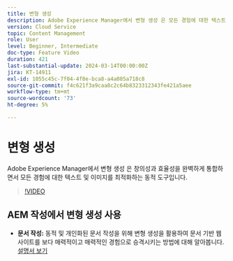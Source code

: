 ```yaml
---
title: 변형 생성
description: Adobe Experience Manager에서 변형 생성 은 모든 경험에 대한 텍스트 및 이미지를 최적화합니다.
version: Cloud Service
topic: Content Management
role: User
level: Beginner, Intermediate
doc-type: Feature Video
duration: 421
last-substantial-update: 2024-03-14T00:00:00Z
jira: KT-14911
exl-id: 1055c45c-7f04-4f8e-bca8-a4a085a718c8
source-git-commit: f4c621f3a9caa8c2c64b8323312343fe421a5aee
workflow-type: tm+mt
source-wordcount: '73'
ht-degree: 5%

---
```


# 변형 생성

Adobe Experience Manager에서 변형 생성 은 창의성과 효율성을 완벽하게 통합하면서 모든 경험에 대한 텍스트 및 이미지를 최적화하는 동적 도구입니다.

>[!VIDEO](https://video.tv.adobe.com/v/3427946/?learn=on)

## AEM 작성에서 변형 생성 사용

+ __문서 작성:__ 동적 및 개인화된 문서 작성을 위해 변형 생성을 활용하여 문서 기반 웹 사이트를 보다 매력적이고 매력적인 경험으로 승격시키는 방법에 대해 알아봅니다. [설명서 보기](https://www.aem.live/docs/sidekick-generate-variations)
